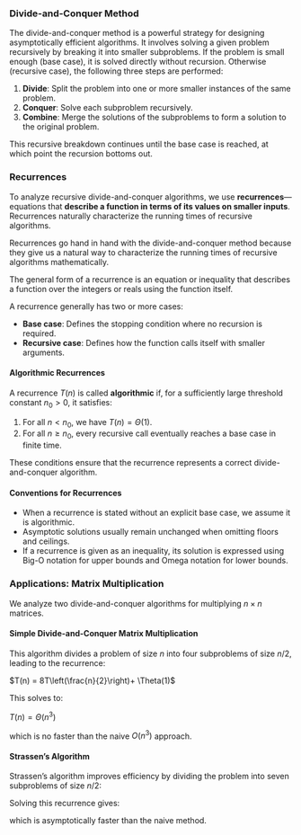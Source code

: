 ### Divide-and-Conquer Method

The divide-and-conquer method is a powerful strategy for designing asymptotically efficient algorithms. It involves solving a given problem recursively by breaking it into smaller subproblems. If the problem is small enough (base case), it is solved directly without recursion. Otherwise (recursive case), the following three steps are performed:

1. **Divide**: Split the problem into one or more smaller instances of the same problem.
2. **Conquer**: Solve each subproblem recursively.
3. **Combine**: Merge the solutions of the subproblems to form a solution to the original problem.

This recursive breakdown continues until the base case is reached, at which point the recursion bottoms out.

### Recurrences

To analyze recursive divide-and-conquer algorithms, we use **recurrences**—equations that **describe a function in terms of its values on smaller inputs**. Recurrences naturally characterize the running times of recursive algorithms.

Recurrences go hand in hand with the divide-and-conquer method because they give us a natural way to characterize the running times of recursive algorithms mathematically.

The general form of a recurrence is an equation or inequality that describes a function over the integers or reals using the function itself.

A recurrence generally has two or more cases:
- **Base case**: Defines the stopping condition where no recursion is required.
- **Recursive case**: Defines how the function calls itself with smaller arguments.

#### Algorithmic Recurrences
A recurrence $T(n)$ is called **algorithmic** if, for a sufficiently large threshold constant $n_0 > 0$, it satisfies:
1. For all $n < n_0$, we have $T(n) = \Theta(1)$.
2. For all $n \geq n_0$, every recursive call eventually reaches a base case in finite time.

These conditions ensure that the recurrence represents a correct divide-and-conquer algorithm.

#### Conventions for Recurrences
- When a recurrence is stated without an explicit base case, we assume it is algorithmic.
- Asymptotic solutions usually remain unchanged when omitting floors and ceilings.
- If a recurrence is given as an inequality, its solution is expressed using Big-O notation for upper bounds and Omega notation for lower bounds.

### Applications: Matrix Multiplication

We analyze two divide-and-conquer algorithms for multiplying $n \times n$ matrices.
#### Simple Divide-and-Conquer Matrix Multiplication
This algorithm divides a problem of size $n$ into four subproblems of size $n/2$, leading to the recurrence:

$T(n) = 8T\left(\frac{n}{2}\right)+ \Theta(1)$  

This solves to:

$T(n) = \Theta(n^3)$  

which is no faster than the naive $O(n^3)$ approach.

#### Strassen’s Algorithm

Strassen’s algorithm improves efficiency by dividing the problem into seven subproblems of size $n/2$:

Solving this recurrence gives:

which is asymptotically faster than the naive method.